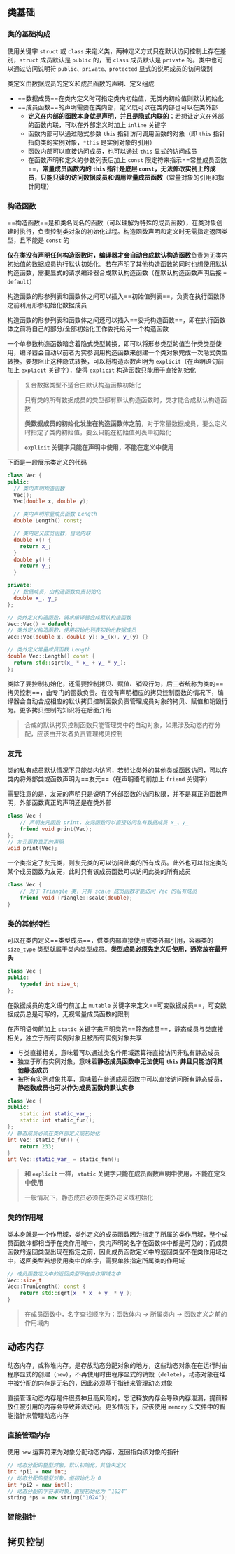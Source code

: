 ## 类基础

### 类的基础构成

使用关键字 `struct` 或 `class` 来定义类，两种定义方式只在默认访问控制上存在差别，`struct` 成员默认是 `public` 的，而 `class` 成员默认是 `private` 的。类中也可以通过访问说明符 `public、private、protected` 显式的说明成员的访问级别

类定义由数据成员的定义和成员函数的声明、定义组成

- ==数据成员==在类内定义时可指定类内初始值，无类内初始值则默认初始化
- ==成员函数==的声明需要在类内部，定义既可以在类内部也可以在类外部
  - **定义在内部的函数本身就是声明，并且是隐式内联的**；若想让定义在外部的函数内联，可以在外部定义时加上 `inline` 关键字
  - 函数内部可以通过隐式参数 `this` 指针访问调用函数的对象（即 `this` 指针指向类的实例对象，`*this` 是实例对象的引用）
  - 函数内部可以直接访问成员，也可以通过 `this` 显式的访问成员
  - 在函数声明和定义的参数列表后加上 `const` 限定符来指示==常量成员函数==，**常量成员函数内的 `this` 指针是底层 `const`，无法修改实例上的成员，只能只读的访问数据成员和调用常量成员函数**（常量对象的引用和指针同理）

### 构造函数

==构造函数==是和类名同名的函数（可以理解为特殊的成员函数），在类对象创建时执行，负责控制类对象的初始化过程。构造函数声明和定义时无需指定返回类型，且不能是 `const` 的

**仅在类没有声明任何构造函数时，编译器才会自动合成默认构造函数**负责为无类内初始值的数据成员执行默认初始化。若在声明了其他构造函数的同时也想使用默认构造函数，需要显式的请求编译器合成默认构造函数（在默认构造函数声明后接 `= default`）

构造函数的形参列表和函数体之间可以插入==初始值列表==，负责在执行函数体之前利用形参初始化数据成员

构造函数的形参列表和函数体之间还可以插入==委托构造函数==，即在执行函数体之前将自己的部分/全部初始化工作委托给另一个构造函数

一个单参数构造函数暗含着隐式类型转换，即可以将形参类型的值当作类类型使用，编译器会自动以前者为实参调用构造函数来创建一个类对象完成一次隐式类型转换。要想阻止这种隐式转换，可以将构造函数声明为 `explicit`（在声明语句前加上 `explicit` 关键字），使得 `explicit` 构造函数只能用于直接初始化

> 复合数据类型不适合由默认构造函数初始化
>
> 只有类的所有数据成员的类型都有默认构造函数时，类才能合成默认构造函数
>
> **类数据成员的初始化发生在构造函数体之前**，对于常量数据成员，要么定义时指定了类内初始值，要么只能在初始值列表中初始化
>
> **`explicit` 关键字只能在声明中使用，不能在定义中使用**


下面是一段展示类定义的代码

```c++
class Vec {
public:
  // 类内声明构造函数
  Vec();
  Vec(double x, double y);

  // 类内声明常量成员函数 Length
  double Length() const;

  // 类内定义成员函数，自动内联
  double x() {
    return x_;
  }
  double y() {
    return y_;
  }

private:
  // 数据成员，由构造函数负责初始化
  double x_, y_;
};

// 类外定义构造函数，请求编译器合成默认构造函数
Vec::Vec() = default;
// 类外定义构造函数，使用初始化列表初始化数据成员
Vec::Vec(double x, double y): x_(x), y_(y) {}

// 类外定义常量成员函数 Length
double Vec::Length() const {
  return std::sqrt(x_ * x_ + y_ * y_);
};
```

类除了要控制初始化，还需要控制拷贝、赋值、销毁行为，后三者统称为类的==拷贝控制==，由专门的函数负责。在没有声明相应的拷贝控制函数的情况下，编译器会自动合成相应的默认拷贝控制函数负责管理成员对象的拷贝、赋值和销毁行为。更多拷贝控制的知识将在后面介绍

> 合成的默认拷贝控制函数只能管理类中的自动对象，如果涉及动态内存分配，应该由开发者负责管理拷贝控制

### 友元

类的私有成员默认情况下只能类内访问，若想让类外的其他类或函数访问，可以在类内将外部类或函数声明为==友元==（在声明语句前加上 `friend` 关键字）

需要注意的是，友元的声明只是说明了外部函数的访问权限，并不是真正的函数声明，外部函数真正的声明还是在类外部

```c++
class Vec {
	// 声明友元函数 print，友元函数可以直接访问私有数据成员 x_、y_
	friend void print(Vec);
};
// 友元函数真正的声明
void print(Vec);
```

一个类指定了友元类，则友元类的可以访问此类的所有成员。此外也可以指定类的某个成员函数为友元，此时只有该成员函数可以访问此类的所有成员

```c++
class Vec {
	// 对于 Triangle 类，只有 scale 成员函数才能访问 Vec 的私有成员
	friend void Triangle::scale(double);
}
```

### 类的其他特性

可以在类内定义==类型成员==，供类内部直接使用或类外部引用，容器类的 `size_type` 类型就属于类内类型成员。**类型成员必须先定义后使用，通常放在最开头**

```c++
class Vec {
public:
	typedef int size_t;
};
```

在数据成员的定义语句前加上 `mutable` 关键字来定义==可变数据成员==，可变数据成员总是可写的，无视常量成员函数的限制

在声明语句前加上 `static` 关键字来声明类的==静态成员==，静态成员与类直接相关，独立于所有实例对象且被所有实例对象共享

- 与类直接相关，意味着可以通过类名作用域运算符直接访问非私有静态成员
- 独立于所有实例对象，意味着**静态成员函数中无法使用 `this` 并且只能访问其他静态成员**
- 被所有实例对象共享，意味着在普通成员函数中可以直接访问所有静态成员，**静态数成员也可以作为成员函数的默认实参**

```c++
class Vec {
public:
	static int static_var_;
	static int static_fun();
};
// 静态成员必须在类外部定义或初始化
int Vec::static_fun() {
	return 233;
}
int Vec::static_var_ = static_fun();
```

> **和 `explicit` 一样，`static` 关键字只能在成员函数声明中使用，不能在定义中使用**
>
> 一般情况下，静态成员必须在类外定义或初始化

### 类的作用域

类本身就是一个作用域，类外定义的成员函数因为指定了所属的类作用域，整个成员函数体都相当于在类作用域中，类内声明的名字在函数体中都是可见的；而成员函数的返回类型出现在指定之前，因此成员函数定义中的返回类型不在类作用域之中，返回类型若想使用类中的名字，需要单独指定所属类的作用域

```c++
// 成员函数定义中的返回类型不在类作用域之中
Vec::size_t
Vec::TrunLength() const {
	return std::sqrt(x_ * x_ + y_ * y_);
}
```

> 在成员函数中，名字查找顺序为：函数体内 -> 所属类内 -> 函数定义之前的作用域内

## 动态内存

动态内存，或称堆内存，是存放动态分配对象的地方，这些动态对象在在运行时由程序显式的创建（`new`），不再使用时由程序显式的销毁（`delete`），动态对象在堆中被分配的内存是无名的，因此必须基于指针来管理动态对象

直接管理动态内存是件很费神且高风险的，忘记释放内存会导致内存泄漏，提前释放任被引用的内存会导致非法访问。更多情况下，应该使用 `memory` 头文件中的智能指针来管理动态内存

### 直接管理内存

使用 `new` 运算符来为对象分配动态内存，返回指向该对象的指针

```c++
// 动态分配的整型对象，默认初始化，其值未定义
int *pi1 = new int;
// 动态分配的整型对象，值初始化为 0
int *pi2 = new int();
// 动态分配的字符串对象，直接初始化为 “1024”
string *ps = new string("1024");
```



### 智能指针





## 拷贝控制
